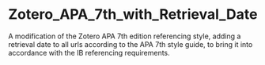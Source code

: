 # Zotero_APA_7th_with_Retrieval_Date
A modification of the Zotero APA 7th edition referencing style, adding a retrieval date to all urls according to the APA 7th style guide, to bring it into accordance with the IB referencing requirements.

